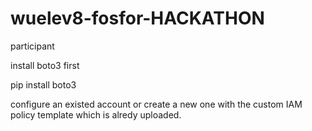 # wuelev8-fosfor-HACKATHON
participant

install boto3 first

pip install boto3

configure an existed account or create a new one with the custom IAM policy template which is alredy uploaded.